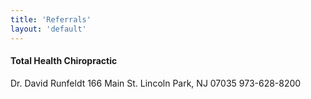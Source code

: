 ```yaml
---
title: 'Referrals'
layout: 'default'
---
```

#### Total Health Chiropractic
Dr. David Runfeldt
166 Main St.
Lincoln Park, NJ 07035
973-628-8200